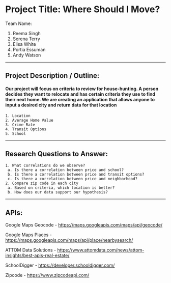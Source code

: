 # Project Title: Where Should I Move?
Team Name:
1. Reema Singh
2. Serena Terry
3. Elisa White
4. Portia Essuman
5. Andy Watson
***
## Project Description / Outline:
#### Our project will focus on criteria to review for house-hunting.  A person decides they want to relocate and has certain criteria they use to find their next home.  We are creating an application that allows anyone to input a desired city and return data for that location 
```
1. Location
2. Average Home Value
3. Crime Rate
4. Transit Options
5. School
```
***
## Research Questions to Answer:
```
1. What correlations do we observe?
 a. Is there a correlation between price and school?
 b. Is there a correlation between price and transit options?
 c. Is there a correlation between price and neighborhood?
2. Compare zip code in each city
 a. Based on criteria, which location is better?
 b. How does our data support our hypothesis?
```
***
## APIs:
Google Maps Geocode - https://maps.googleapis.com/maps/api/geocode/

Google Maps Places - https://maps.googleapis.com/maps/api/place/nearbysearch/

ATTOM Data Solutions - https://www.attomdata.com/news/attom-insights/best-apis-real-estate/

SchoolDigger - https://developer.schooldigger.com/

Zipcode - https://www.zipcodeapi.com/